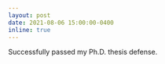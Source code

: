 ```yaml
---
layout: post
date: 2021-08-06 15:00:00-0400
inline: true
---
```


Successfully passed my Ph.D. thesis defense. 
